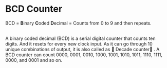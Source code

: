 # BCD Counter


BCD = **B**inary **C**oded **D**ecimal = Counts from 0 to 9 and then repeats.
<br>
<br>

A binary coded decimal (BCD) is a serial digital counter that counts
ten digits. And it resets for every new clock input. As it can go 
through 10 unique combinations of output, it is also called as 
 Decade counter . A BCD counter can count 0000, 0001, 0010, 
1000, 1001, 1010, 1011, 1110, 1111, 0000, and 0001 and so on.